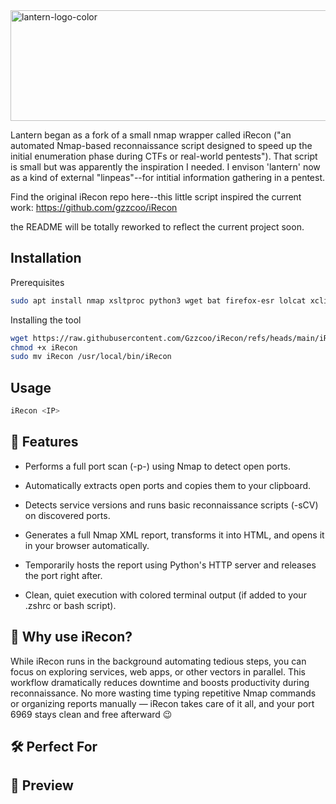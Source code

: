 
<img width="694" height="177" alt="lantern-logo-color" src="https://github.com/user-attachments/assets/07545af7-b7ba-4d63-96a5-246de0a4e67b" />


Lantern began as a fork of a small nmap wrapper called iRecon ("an automated Nmap-based reconnaissance script designed to speed up the initial enumeration phase during CTFs or real-world pentests"). That script is small but was apparently the inspiration I needed. I envison 'lantern' now as a kind of external "linpeas"--for intitial information gathering in a pentest.

Find the original iRecon repo here--this little script inspired the current work: https://github.com/gzzcoo/iRecon

the README will be totally reworked to reflect the current project soon.

## Installation
Prerequisites
```bash
sudo apt install nmap xsltproc python3 wget bat firefox-esr lolcat xclip -y
```
Installing the tool
```bash
wget https://raw.githubusercontent.com/Gzzcoo/iRecon/refs/heads/main/iRecon
chmod +x iRecon
sudo mv iRecon /usr/local/bin/iRecon
```

## Usage
```bash
iRecon <IP>
```

## 🚀 Features

  - Performs a full port scan (-p-) using Nmap to detect open ports.

  - Automatically extracts open ports and copies them to your clipboard.

  - Detects service versions and runs basic reconnaissance scripts (-sCV) on discovered ports.

  - Generates a full Nmap XML report, transforms it into HTML, and opens it in your browser automatically.

  - Temporarily hosts the report using Python's HTTP server and releases the port right after.

  - Clean, quiet execution with colored terminal output (if added to your .zshrc or bash script).

## 📌 Why use iRecon?

While iRecon runs in the background automating tedious steps, you can focus on exploring services, web apps, or other vectors in parallel. This workflow dramatically reduces downtime and boosts productivity during reconnaissance.
No more wasting time typing repetitive Nmap commands or organizing reports manually — iRecon takes care of it all, and your port 6969 stays clean and free afterward 😉

## 🛠️ Perfect For

 
## 📸 Preview

